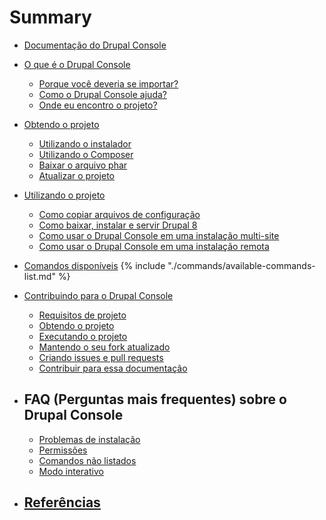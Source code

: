 # Summary

* [Documentação do Drupal Console](README.md)

* [O que é o Drupal Console](about/what-is-the-drupal-console.md)
  * [Porque você deveria se importar?](about/why-should-you-care-about.md)
  * [Como o Drupal Console ajuda?](about/how-does-drupal-console-help.md)
  * [Onde eu encontro o projeto?](about/where-do-i-find-the-project.md)

* [Obtendo o projeto](getting/project.md)
  * [Utilizando o instalador](getting/installer.md)
  * [Utilizando o Composer](getting/composer.md)
  * [Baixar o arquivo phar](getting/download.md)
  * [Atualizar o projeto](getting/update.md)
  
* [Utilizando o projeto](using/project.md)
  * [Como copiar arquivos de configuração](using/how-to-copy-configuration-files.md)
  * [Como baixar, instalar e servir Drupal 8](using/how-to-download-install-and-serve-drupal8.md)
  * [Como usar o Drupal Console em uma instalação multi-site](using/how-to-use-drupal-console-in-a-multisite-installation.md)
  * [Como usar o Drupal Console em uma instalação remota](using/how-to-use-drupal-console-in-a-remote-installation.md)

* [Comandos disponíveis](commands/available-commands.md)
  {% include "./commands/available-commands-list.md" %}  

* [Contribuindo para o Drupal Console](contributing/new-features.md)
   * [Requisitos de projeto](contributing/project-requirements.md)
   * [Obtendo o projeto](contributing/getting-the-project.md)
   * [Executando o projeto](contributing/running-the-project.md)
   * [Mantendo o seu fork atualizado](contributing/keeping-your-fork-up-to-date.md)
   * [Criando issues e pull requests](contributing/creating-issues-and-pull-requests.md)
   * [Contribuir para essa documentação](contributing/documentation.md "Contribute to the Drupal Console book")

* ## FAQ (Perguntas mais frequentes) sobre o Drupal Console
   * [Problemas de instalação](drupal_console_faq/installation-problems.md)
   * [Permissões](drupal_console_faq/permissions.md)
   * [Comandos não listados](drupal_console_faq/commands-not-listed.md)
   * [Modo interativo](drupal_console_faq/interactive-mode.md)

* ## [Referências](references/links.md)
